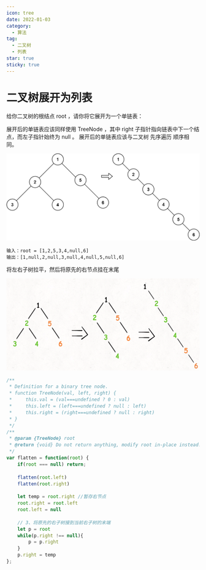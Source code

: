 ```yaml
---
icon: tree
date: 2022-01-03
category:
  - 算法
tag:
  - 二叉树
  - 列表
star: true
sticky: true
---
```


# 二叉树展开为列表

给你二叉树的根结点 root ，请你将它展开为一个单链表：

展开后的单链表应该同样使用 TreeNode ，其中 right 子指针指向链表中下一个结点，而左子指针始终为 null 。
展开后的单链表应该与二叉树 先序遍历 顺序相同。

![转换](../images/flatten1.png)

```
输入：root = [1,2,5,3,4,null,6]
输出：[1,null,2,null,3,null,4,null,5,null,6]
```

将左右子树拉平，然后将原先的右节点挂在末尾

![展开过程](../images/flatten2.png)

```jsx
/**
 * Definition for a binary tree node.
 * function TreeNode(val, left, right) {
 *     this.val = (val===undefined ? 0 : val)
 *     this.left = (left===undefined ? null : left)
 *     this.right = (right===undefined ? null : right)
 * }
 */
/**
 * @param {TreeNode} root
 * @return {void} Do not return anything, modify root in-place instead.
 */
var flatten = function(root) {
    if(root === null) return;

    flatten(root.left)
    flatten(root.right)

    let temp = root.right //暂存右节点
    root.right = root.left
    root.left = null

    // 3、将原先的右子树接到当前右子树的末端
    let p = root
    while(p.right !== null){
        p = p.right
    }
    p.right = temp
};
```